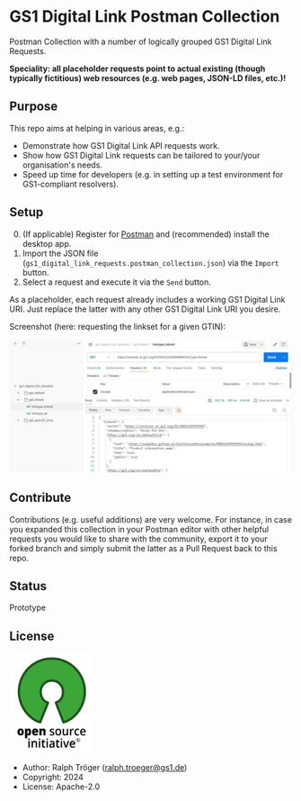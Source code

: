 # GS1 Digital Link Postman Collection

Postman Collection with a number of logically grouped GS1 Digital Link Requests.

**Speciality: all placeholder requests point to actual existing (though typically fictitious) web resources (e.g. web pages, JSON-LD files, etc.)!**

## Purpose

This repo aims at helping in various areas, e.g.:

* Demonstrate how GS1 Digital Link API requests work.
* Show how GS1 Digital Link requests can be tailored to your/your organisation's needs.
* Speed up time for developers (e.g. in setting up a test environment for GS1-compliant resolvers).
  
## Setup

0. (If applicable) Register for [Postman](https://postman.com/) and (recommended) install the desktop app.
1. Import the JSON file (`gs1_digital_link_requests.postman_collection.json`) via the `Import` button.
2. Select a request and execute it via the `Send` button.

As a placeholder, each request already includes a working GS1 Digital Link URI. Just replace the latter with any other GS1 Digital Link URI you desire.

Screenshot (here: requesting the linkset for a given GTIN):

![Screenshot](img/screenshotPostman.jpg)

## Contribute

Contributions (e.g. useful additions) are very welcome. For instance, in case you expanded this collection in your Postman editor with other helpful requests you would like to share with the community, export it to your forked branch and simply submit the latter as a Pull Request back to this repo.

## Status

Prototype

## License

<img alt="Open Source Initiative" style="border-width:0" src="img/OSI.jpeg" width="150px;"/><br />

* Author: Ralph Tröger (<ralph.troeger@gs1.de>)
* Copyright: 2024
* License: Apache-2.0
